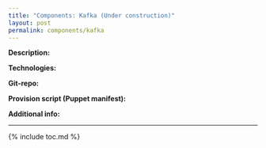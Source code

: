 ```yaml
---
title: "Components: Kafka (Under construction)"
layout: post
permalink: components/kafka
---
```

**Description:**

**Technologies:**

**Git-repo:**

**Provision script (Puppet manifest):**

**Additional info:**


---
{% include toc.md %}

